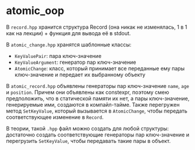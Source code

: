 # atomic_oop

В `record.hpp` хранится структура Record (она никак не изменялась, 1 в 1 как на лекции) + функция для вывода её в stdout.

В `atomic_change.hpp` хранятся шаблонные классы:
* `KeyValuePair`: пара ключ-значение
* `KeyValueArgument`: генератор пар ключ-значение
* `AtomicChange`: класс, который принимает все переданные ему пары ключ-значение и передает их выбранному объекту

В `atomic_record.hpp` объявлены генераторы пар ключ-значение `name`, `age` и `position`. Причем они объявлены как constexpr, поэтому смею предположить, что в статической памяти их нет, а пары ключ-значение, генерируемые ими, создаются в компайл-тайме. Также перегружен метод `SetKeyValue`, который вызывается в `AtomicChange`, чтобы передать соответствующее изменение в `Record`.

В теории, такой `.hpp` файл можно создать для любой структуры: достаточно создать соответствующие генераторы пар ключ-значение и перегрузить `SetKeyValue`, чтобы передавать такие пары в объект.
